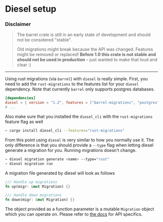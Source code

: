 # Diesel setup


### Disclaimer
> The barrel crate is still in an early state of development and should not be considered "stable". 
>
> Old migrations might break because the API was changed. Features might be removed or replaced! **Before 1.0 this crate is not stable and should __not__ be used in production** – just wanted to make that loud and clear :)

---

Using rust migrations (via `barrel`) with `diesel` is really simple. First, you need to add the `rust-migrations` to the features list for your `diesel` dependency. Note that currently `barrel` only supports postgres databases.


```toml
[dependencies]
diesel = { version = "1.2", features = ["barrel-migrations", "postgres"] }
# ...
```

Also make sure that you installed the `diesel_cli` with the `rust-migrations` feature flag as well

```bash
~ cargo install diesel_cli --features="rust-migrations"
```

From this point using `diesel` is very similar to how you normally use it. The only difference is that you should provide a `--type` flag when letting diesel generate a migration for you. Running migrations doesn't change.

```bash
~ diesel migration generate <name> --type="rust"
~ diesel migration run
```

A migration file generated by diesel will look as follows

```rust
/// Handle up migrations
fn up(migr: &mut Migration) {}

/// Handle down migrations
fn down(migr: &mut Migration) {}
```

The object provided as a function parameter is a mutable `Migration` object which you can operate on. Please refer to  [the docs](https://docs.rs/barrel/0.2.0/barrel/migration/struct.Migration.html) for API specifics.
